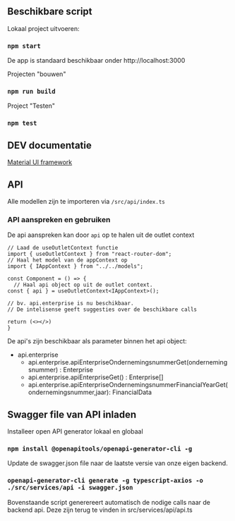 ## Beschikbare script

Lokaal project uitvoeren:

### `npm start`

De app is standaard beschikbaar onder http://localhost:3000

Projecten "bouwen"

### `npm run build`

Project "Testen"

### `npm test`

## DEV documentatie

[Material UI framework](https://mui.com/material-ui/getting-started/overview/)

## API

Alle modellen zijn te importeren via `/src/api/index.ts`

### API aanspreken en gebruiken

De api aanspreken kan door `api` op te halen uit de outlet context

```
// Laad de useOutletContext functie
import { useOutletContext } from "react-router-dom";
// Haal het model van de appContext op
import { IAppContext } from "../../models";

const Component = () => {
  // Haal api object op uit de outlet context.
const { api } = useOutletContext<IAppContext>();

// bv. api.enterprise is nu beschikbaar.
// De intelisense geeft suggesties over de beschikbare calls

return (<></>)
}
```

De api's zijn beschikbaar als parameter binnen het api object:

- api.enterprise
  - api.enterprise.apiEnterpriseOndernemingsnummerGet(ondernemingsnummer) : Enterprise
  - api.enterprise.apiEnterpriseGet() : Enterprise[]
  - api.enterprise.apiEnterpriseOndernemingsnummerFinancialYearGet(ondernemingsnummer,jaar): FinancialData

## Swagger file van API inladen

Installeer open API generator lokaal en globaal

### `npm install @openapitools/openapi-generator-cli -g`

Update de swagger.json file naar de laatste versie van onze eigen backend.

### `openapi-generator-cli generate -g typescript-axios -o ./src/services/api -i swagger.json`

Bovenstaande script generereert automatisch de nodige calls naar de backend api. Deze zijn terug te vinden in src/services/api/api.ts
